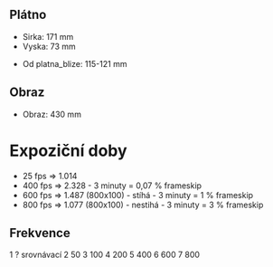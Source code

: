 ## Plátno
* Sirka: 171 mm
* Vyska: 73 mm
<!-- * Od platna: 2.35m -->
* Od platna_blize: 115-121 mm

## Obraz
* Obraz: 430 mm

# Expoziční doby
* 25 fps => 1.014
* 400 fps => 2.328 - 3 minuty = 0,07 % frameskip
* 600 fps => 1.487 (800x100) - stíhá - 3 minuty = 1 % frameskip
* 800 fps => 1.077 (800x100) - nestihá - 3 minuty = 3 % frameskip


## Frekvence
1   ? srovnávací
2   50
3   100
4   200
5   400
6   600
7   800